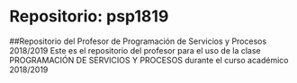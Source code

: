 # Repositorio: psp1819
##Repositorio del Profesor de Programación de Servicios y Procesos 2018/2019
Este es el repositorio del profesor para el uso de la clase PROGRAMACIÓN DE SERVICIOS Y PROCESOS durante el curso académico 2018/2019
